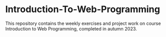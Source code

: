 # Introduction-To-Web-Programming

This repository contains the weekly exercises and project work on course Introduction to Web Programming, completed in autumn 2023. 
